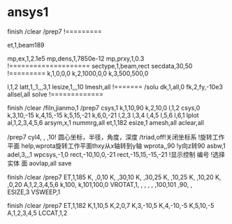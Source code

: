 # ansys1
finish
/clear
/prep7
!=========

et,1,beam189

mp,ex,1,2.1e5
mp,dens,1,7850e-12
mp,prxy,1,0.3
!====================
sectype,1,beam,rect
secdata,30,50
!=========
k,1,0,0,0
k,2,1000,0,0
k,3,500,500,0

l,1,2
latt,1,,1,,,3,1
lesize,1,,,10
lmesh,all
!=======
/solu
dk,1,all,0
fk,2,fy,-10e3
allsel,all
solve
!=============

finish
/clear
/filn,jianmo,1
/prep7
csys,1
k,1,10,90
k,2,10,0
l,1,2
csys,0
k,3,10,-15
k,4,15,-15
k,5,15,-21
k,6,0,-21
l,2,3
l,3,4
l,4,5
l,5,6
l,6,1
lplot
al,1,2,3,4,5,6
arsym,x,1
nummrg,all
et,1,182
esize,1
amesh,all
aclear,all


/prep7
cyl4, , ,10! 圆心坐标，半径，角度，深度
/triad,off!关闭坐标系
!旋转工作平面  help,wprota旋转工作平面thxy从x轴转到y轴
wprota,,90
!y向z转90
asbw,1
adel,3,,,1
wpcsys,-1,0
rect,-10,10,0,-21
rect,-15,15,-15,-21
!显示控制 编号
!选择实体 面
aovlap,all
save

finish
/clear
/prep7
ET,1,185
K, ,0,10
K, ,30,10
K, ,30,25
K, ,10,25
K, ,10,20
K, ,0,20
A,1,2,3,4,5,6
k,100,
k,101,100,0
VROTAT,1, , , , , ,100,101 ,90, ,  
ESIZE,3
VSWEEP,1

finish
/clear
/prep7
ET,1,182
K,1,10,5
K,2,0,7
K,3,-10,5
K,4,-10,-5
K,5,10,-5
A,1,2,3,4,5
LCCAT,1,2
